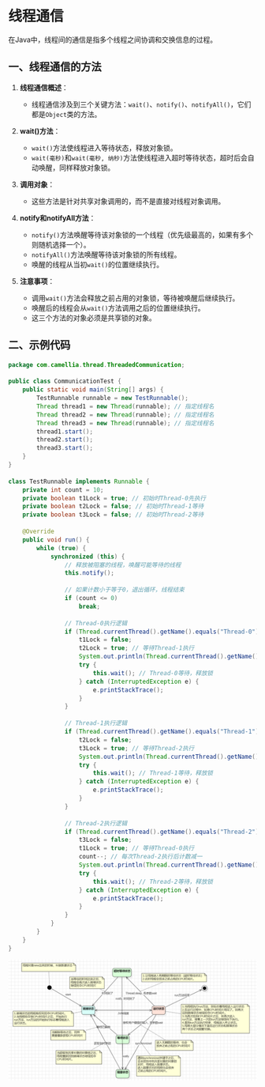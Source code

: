 # 线程通信
在Java中，线程间的通信是指多个线程之间协调和交换信息的过程。

## 一、线程通信的方法
1. **线程通信概述**：
    - 线程通信涉及到三个关键方法：`wait()`、`notify()`、`notifyAll()`，它们都是`Object`类的方法。

2. **wait()方法**：
    - `wait()`方法使线程进入等待状态，释放对象锁。
    - `wait(毫秒)`和`wait(毫秒, 纳秒)`方法使线程进入超时等待状态，超时后会自动唤醒，同样释放对象锁。

3. **调用对象**：
    - 这些方法是针对共享对象调用的，而不是直接对线程对象调用。

4. **notify和notifyAll方法**：
    - `notify()`方法唤醒等待该对象锁的一个线程（优先级最高的，如果有多个则随机选择一个）。
    - `notifyAll()`方法唤醒等待该对象锁的所有线程。
    - 唤醒的线程从当初`wait()`的位置继续执行。

5. **注意事项**：
    - 调用`wait()`方法会释放之前占用的对象锁，等待被唤醒后继续执行。
    - 唤醒后的线程会从`wait()`方法调用之后的位置继续执行。
    - 这三个方法的对象必须是共享锁的对象。

## 二、示例代码

```java
package com.camellia.thread.ThreadedCommunication;

public class CommunicationTest {
    public static void main(String[] args) {
        TestRunnable runnable = new TestRunnable();
        Thread thread1 = new Thread(runnable); // 指定线程名
        Thread thread2 = new Thread(runnable); // 指定线程名
        Thread thread3 = new Thread(runnable); // 指定线程名
        thread1.start();
        thread2.start();
        thread3.start();
    }
}

class TestRunnable implements Runnable {
    private int count = 10;
    private boolean t1Lock = true; // 初始时Thread-0先执行
    private boolean t2Lock = false; // 初始时Thread-1等待
    private boolean t3Lock = false; // 初始时Thread-2等待

    @Override
    public void run() {
        while (true) {
            synchronized (this) {
                // 释放被阻塞的线程，唤醒可能等待的线程
                this.notify();

                // 如果计数小于等于0，退出循环，线程结束
                if (count <= 0)
                    break;

                // Thread-0执行逻辑
                if (Thread.currentThread().getName().equals("Thread-0") && t1Lock) {
                    t1Lock = false;
                    t2Lock = true; // 等待Thread-1执行
                    System.out.println(Thread.currentThread().getName() + "\t:\t" + "A");
                    try {
                        this.wait(); // Thread-0等待，释放锁
                    } catch (InterruptedException e) {
                        e.printStackTrace();
                    }
                }

                // Thread-1执行逻辑
                if (Thread.currentThread().getName().equals("Thread-1") && t2Lock) {
                    t2Lock = false;
                    t3Lock = true; // 等待Thread-2执行
                    System.out.println(Thread.currentThread().getName() + "\t:\t" + "B");
                    try {
                        this.wait(); // Thread-1等待，释放锁
                    } catch (InterruptedException e) {
                        e.printStackTrace();
                    }
                }

                // Thread-2执行逻辑
                if (Thread.currentThread().getName().equals("Thread-2") && t3Lock) {
                    t3Lock = false;
                    t1Lock = true; // 等待Thread-0执行
                    count--; // 每次Thread-2执行后计数减一
                    System.out.println(Thread.currentThread().getName() + "\t:\t" + "C");
                    try {
                        this.wait(); // Thread-2等待，释放锁
                    } catch (InterruptedException e) {
                        e.printStackTrace();
                    }
                }
            }
        }
    }
}
```
![](https://github.com/camelliaxiaohua/JavaSE/blob/master/Part3/src/assert/%E7%BA%BF%E7%A8%8B%E7%94%9F%E5%91%BD%E5%91%A8%E6%9C%9F%E5%9B%BE.png)